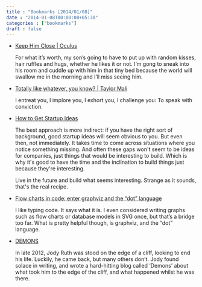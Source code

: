 ```yaml
---
title : "Bookmarks [2014/01/08]"
date : "2014-01-08T00:00:00+05:30"
categories : ["bookmarks"]
draft : false
---
```


-   [Keep Him Close | Oculus](http://daddysan.wordpress.com/2013/12/26/keep-him-close/)

    For what it’s worth, my son’s going to have to put up with random
    kisses, hair ruffles and hugs, whether he likes it or not. I’m gong
    to sneak into his room and cuddle up with him in that tiny bed
    because the world will swallow me in the morning and I’ll miss
    seeing him.

-   [Totally like whatever, you know? | Taylor Mali](http://www.taylormali.com/poems-online/totally-like-whatever-you-know/)

    I entreat you, I implore you, I exhort you,
    I challenge you: To speak with conviction.

-   [How to Get Startup Ideas](http://paulgraham.com/startupideas.html)

    The best approach is more indirect: if you have the right sort of
    background, good startup ideas will seem obvious to you. But even
    then, not immediately. It takes time to come across situations where
    you notice something missing. And often these gaps won't seem to be
    ideas for companies, just things that would be interesting to
    build. Which is why it's good to have the time and the inclination
    to build things just because they're interesting.

    Live in the future and build what seems interesting. Strange as it
    sounds, that's the real recipe.

-   [Flow charts in code: enter graphviz and the “dot” language](http://melp.nl/2013/08/flow-charts-in-code-enter-graphviz-and-the-dot-language/)

    I like typing code. It says what it is. I even considered writing
    graphs such as flow charts or database models in SVG once, but
    that’s a bridge too far. What is pretty helpful though, is graphviz,
    and the “dot” language.

-   [DEMONS](http://demonsfilm.net/)

    In late 2012, Jody Ruth was stood on the edge of a cliff, looking to
    end his life. Luckily, he came back, but many others don’t. Jody
    found solace in writing, and wrote a hard-hitting blog called
    ‘Demons’ about what took him to the edge of the cliff, and what
    happened whilst he was there.

